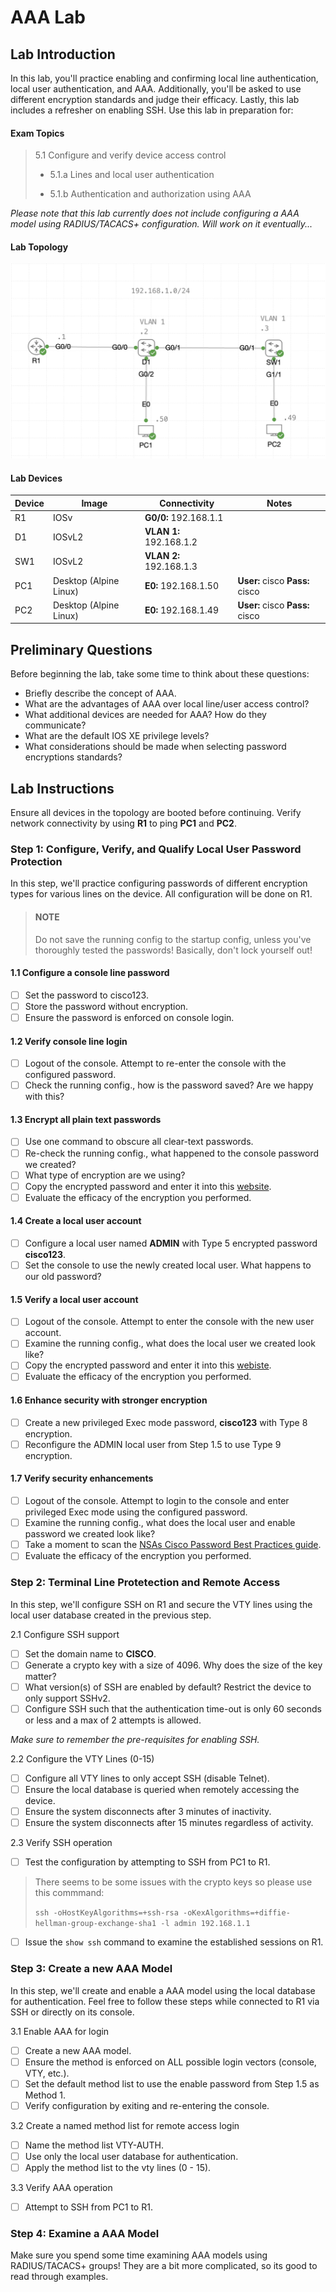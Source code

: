 # AAA Lab

## Lab Introduction
In this lab, you'll practice enabling and confirming local line authentication, local user authentication, and AAA. Additionally, you'll be asked to use different encryption standards and judge their efficacy. Lastly, this lab includes a refresher on enabling SSH. Use this lab in preparation for:

#### Exam Topics
> 5.1 Configure and verify device access control
>
> - 5.1.a Lines and local user authentication
>
> - 5.1.b Authentication and authorization using AAA

*Please note that this lab currently does not include configuring a AAA model using RADIUS/TACACS+ configuration. Will work on it eventually...* 

#### Lab Topology
![AAA Lab Topology](./Images/aaa-lab-topology.png)

#### Lab Devices
| Device | Image | Connectivity | Notes |
| ----------- | ----------- | ----------- | ----------- | 
| R1 | IOSv | **G0/0:** 192.168.1.1 | |
| D1 | IOSvL2 | **VLAN 1:** 192.168.1.2 | |
| SW1 | IOSvL2 | **VLAN 2:** 192.168.1.3 | |
| PC1| Desktop (Alpine Linux) | **E0:** 192.168.1.50 | **User:** cisco  **Pass:** cisco |
| PC2 | Desktop (Alpine Linux) | **E0:** 192.168.1.49 | **User:** cisco **Pass:** cisco |

## Preliminary Questions
Before beginning the lab, take some time to think about these questions:
- Briefly describe the concept of AAA.
- What are the advantages of AAA over local line/user access control?
- What additional devices are needed for AAA? How do they communicate?
- What are the default IOS XE privilege levels?
- What considerations should be made when selecting password encryptions standards?

## Lab Instructions
Ensure all devices in the topology are booted before continuing. 
Verify network connectivity by using **R1** to ping **PC1** and **PC2**.

### Step 1: Configure, Verify, and Qualify Local User Password Protection
In this step, we'll practice configuring passwords of different encryption types for various lines on the device. All configuration will be done on R1.
> #### NOTE
> 
> Do not save the running config to the startup config, unless you've thoroughly tested the passwords! Basically, don't lock yourself out!

#### 1.1 Configure a console line password
- [ ] Set the password to cisco123.
- [ ] Store the password without encryption.
- [ ] Ensure the password is enforced on console login.

#### 1.2 Verify console line login
- [ ] Logout of the console. Attempt to re-enter the console with the configured password.
- [ ] Check the running config., how is the password saved? Are we happy with this?

#### 1.3 Encrypt all plain text passwords
- [ ] Use one command to obscure all clear-text passwords.
- [ ] Re-check the running config., what happened to the console password we created?
- [ ] What type of encryption are we using?
- [ ] Copy the encrypted password and enter it into this [website](https://packetlife.net/toolbox/type7/).
- [ ] Evaluate the efficacy of the encryption you performed.

#### 1.4 Create a local user account
- [ ] Configure a local user named **ADMIN** with Type 5 encrypted password **cisco123**.
- [ ] Set the console to use the newly created local user. What happens to our old password?

#### 1.5 Verify a local user account
- [ ] Logout of the console. Attempt to enter the console with the new user account.
- [ ] Examine the running config., what does the local user we created look like?
- [ ] Copy the encrypted password and enter it into this [webiste](https://www.ifm.net.nz/cookbooks/cisco-ios-enable-secret-password-cracker.html).
- [ ] Evaluate the efficacy of the encryption you performed.

#### 1.6 Enhance security with stronger encryption
- [ ] Create a new privileged Exec mode password, **cisco123** with Type 8 encryption.
- [ ] Reconfigure the ADMIN local user from Step 1.5 to use Type 9 encryption.

#### 1.7 Verify security enhancements
- [ ] Logout of the console. Attempt to login to the console and enter privileged Exec mode using the configured password.
- [ ] Examine the running config., what does the local user and enable password we created look like?
- [ ] Take a moment to scan the [NSAs Cisco Password Best Practices guide](https://media.defense.gov/2022/Feb/17/2002940795/-1/-1/1/CSI_CISCO_PASSWORD_TYPES_BEST_PRACTICES_20220217.PDF).
- [ ] Evaluate the efficacy of the encryption you performed. 

### Step 2: Terminal Line Protetection and Remote Access
In this step, we'll configure SSH on R1 and secure the VTY lines using the local user database created in the previous step.

2.1 Configure SSH support
- [ ] Set the domain name to **CISCO**.
- [ ] Generate a crypto key with a size of 4096. Why does the size of the key matter?
- [ ] What version(s) of SSH are enabled by default? Restrict the device to only support SSHv2.
- [ ] Configure SSH such that the authentication time-out is only 60 seconds or less and a max of 2 attempts is allowed.
        
*Make sure to remember the pre-requisites for enabling SSH.*

2.2 Configure the VTY Lines (0-15)
- [ ] Configure all VTY lines to only accept SSH (disable Telnet).
- [ ] Ensure the local database is queried when remotely accessing the device. 
- [ ] Ensure the system disconnects after 3 minutes of inactivity.
- [ ] Ensure the system disconnects after 15 minutes regardless of activity.

2.3 Verify SSH operation
- [ ] Test the configuration by attempting to SSH from PC1 to R1. 
> There seems to be some issues with the crypto keys so please use this commmand: 
> 
> ```ssh -oHostKeyAlgorithms=+ssh-rsa -oKexAlgorithms=+diffie-hellman-group-exchange-sha1 -l admin 192.168.1.1```
- [ ] Issue the ```show ssh``` command to examine the established sessions on R1.
   
  
### Step 3: Create a new AAA Model
In this step, we'll create and enable a AAA model using the local database for authentication.
Feel free to follow these steps while connected to R1 via SSH or directly on its console.

3.1 Enable AAA for login
- [ ] Create a new AAA model.
- [ ] Ensure the method is enforced on ALL possible login vectors (console, VTY, etc.).
- [ ] Set the default method list to use the enable password from Step 1.5 as Method 1.
- [ ] Verify configuration by exiting and re-entering the console.

3.2 Create a named method list for remote access login
- [ ] Name the method list VTY-AUTH.
- [ ] Use only the local user database for authentication.
- [ ] Apply the method list to the vty lines (0 - 15).

3.3 Verify AAA operation
- [ ] Attempt to SSH from PC1 to R1.

### Step 4: Examine a AAA Model
Make sure you spend some time examining AAA models using RADIUS/TACACS+ groups! 
They are a bit more complicated, so its good to read through examples.
